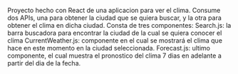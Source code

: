Proyecto hecho con React de una aplicacion para ver el clima. Consume dos APIs, una para obtener la ciudad que se quiera buscar, y la otra para obtener el clima en dicha ciudad.
Consta de tres componentes:
Search.js: la barra buscadora para encontrar la ciudad de la cual se quiera conocer el clima
CurrentWeather.js: componente en el cual se mostrará el clima que hace en este momento en la ciudad seleccionada.
Forecast.js: ultimo componente, el cual muestra el pronostico del clima 7 dias en adelante a partir del dia de la fecha.
